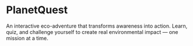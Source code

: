 # PlanetQuest
An interactive eco-adventure that transforms awareness into action. Learn, quiz, and challenge yourself to create real environmental impact — one mission at a time.
